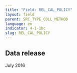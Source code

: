 ```yaml
---
title: "Field: REL_CAL_POLICY"
layout: field
parent: SRC_TYPE_COLL_METHOD
language: en
indicator: 4-1-1bc
slug: REL_CAL_POLICY
---
```

## Data release

July 2016